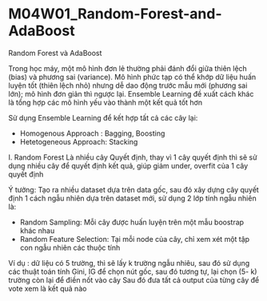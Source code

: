 # M04W01_Random-Forest-and-AdaBoost
Random Forest và AdaBoost

Trong học máy, một mô hình đơn lẻ thường phải đánh đổi giữa thiên lệch (bias) và phương sai (variance). Mô hình phức tạp có thể khớp dữ liệu huấn luyện tốt (thiên lệch nhỏ) nhưng dễ dao động trước mẫu mới (phương sai lớn); mô hình đơn giản thì ngược lại. Ensemble Learning đề xuất cách khác là tổng hợp các mô hình yếu vào thành một kết quả tốt hơn

Sử dụng Ensemble Learning để kết hợp tất cả các cây lại:
+ Homogenous Approach : Bagging, Boosting
+ Hetetogeneous Approach: Stacking

I. Random Forest
Là nhiều cây Quyết định, thay vì 1 cây quyết định thì sẽ sử dụng nhiều cây để quyết định kết quả, giúp giảm under, overfit của 1 cây quyết định

Ý tưởng: Tạo ra nhiều dataset dựa trên data gốc, sau đó xây dựng cây quyết định 1 cách ngẫu nhiên dựa trên dataset mới, sử dụng 2 lớp tính ngẫu nhiên là: 
+ Random Sampling: Mỗi cây được huấn luyện trên một mẫu boostrap khác nhau
+ Random Feature Selection: Tại mỗi node của cây, chỉ xem xét một tập con ngẫu nhiên các thuộc tính

Ví dụ : dữ liệu có 5 trường, thì sẽ lấy k trường ngẫu nhiêu, sau đó sử dụng các thuật toán tính Gini, IG để chọn nút gốc, sau đó tương tự, lại chọn (5- k) trường còn lại để điền nốt vào cây
Sau đó đưa tất cả output của từng cây để vote xem là kết quả nào
